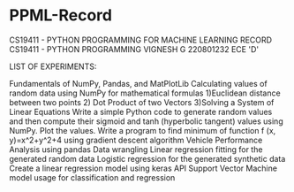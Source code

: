 # PPML-Record
CS19411 - PYTHON PROGRAMMING FOR MACHINE LEARNING RECORD CS19411 - PYTHON PROGRAMMING VIGNESH G 220801232 ECE 'D'

LIST OF EXPERIMENTS:

Fundamentals of NumPy, Pandas, and MatPlotLib
Calculating values of random data using NumPy for mathematical formulas 1)Euclidean distance between two points 2) Dot Product of two Vectors 3)Solving a System of Linear Equations
Write a simple Python code to generate random values and then compute their sigmoid and tanh (hyperbolic tangent) values using NumPy. Plot the values.
Write a program to find minimum of function f (x, y)=x^2+y^2+4 using gradient descent algorithm
Vehicle Performance Analysis using pandas
Data wrangling
Linear regression fitting for the generated random data
Logistic regression for the generated synthetic data
Create a linear regression model using keras API
Support Vector Machine model usage for classification and regression
